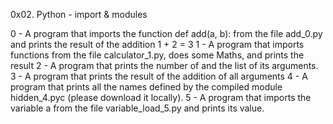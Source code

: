 0x02. Python - import & modules

0 - A program that imports the function def add(a, b):
   	from the file add_0.py and prints the result of the addition 1 + 2 = 3
1 - A program that imports functions from the file calculator_1.py,
   	does some Maths, and prints the result
2 - A program that prints the number of and the list of its arguments.
3 - A program that prints the result of the addition of all arguments
4 - A program that prints all the names defined by the compiled 
	module hidden_4.pyc (please download it locally).
5 - A program that imports the variable a from the file variable_load_5.py
	and prints its value.	




